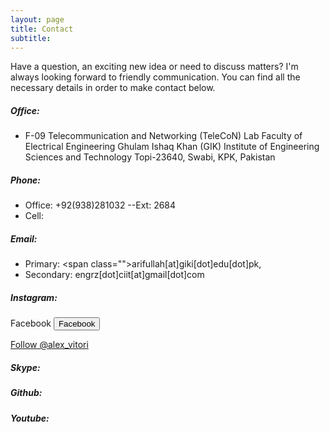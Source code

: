 ```yaml
---
layout: page
title: Contact
subtitle: 
---
```

Have a question, an exciting new idea or need to discuss matters? I'm always looking forward to friendly communication. You can find all the necessary details in order to make contact below.

##### Office:

- F-09 Telecommunication and Networking (TeleCoN) Lab
  Faculty of Electrical Engineering
  Ghulam Ishaq Khan (GIK) Institute of Engineering Sciences and Technology
  Topi-23640, Swabi, KPK, Pakistan

##### Phone:

- Office: +92(938)281032 --Ext: 2684
- Cell:

##### Email:

- Primary:
  <span class="<span class="social social-e-mail">">arifullah[at]giki[dot]edu[dot]pk</span>, 
- Secondary: 
  <span class="social social-gmail">engrz[dot]ciit[at]gmail[dot]com</span>
  
##### Instagram:
<span class="social social-instagram"></span>

Facebook
<button type="button" class="btn btn-lg btn-fb"><i class="fa fa-facebook pr-1"></i> Facebook</button>

<a href="https://twitter.com/alex_vitori?ref_src=twsrc%5Etfw" class="twitter-follow-button" data-size="large" data-show-screen-name="false" data-show-count="false">Follow @alex_vitori</a><script async src="https://platform.twitter.com/widgets.js" charset="utf-8"></script>



##### Skype:
<span class="social social-skype"></span>

##### Github:
<span class="social social-github"></span>

##### Youtube:
<span class="social social-youtube"></span>


